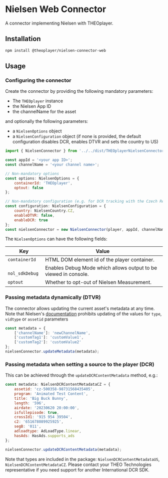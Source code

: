 # Nielsen Web Connector

A connector implementing Nielsen with THEOplayer.

## Installation

```sh
npm install @theoplayer/nielsen-connector-web
```

## Usage

### Configuring the connector

Create the connector by providing the following mandatory parameters:

-   The `THEOplayer` instance
-   the Nielsen App ID
-   the channelName for the asset

and optionally the following parameters:

-   a `NielsenOptions` object
-   a `NielsenConfiguration` object (if none is provided, the default configuration disables DCR, enables DTVR and sets the country to US)

```js
import { NielsenConnector } from '../../dist/THEOplayerNielsenConnector';

const appId = '<your app ID>';
const channelName = '<your channel name>';

// Non-mandatory options
const options: NielsenOptions = {
    containerId: 'THEOplayer',
    optout: false
};

// Non-mandatory configuration (e.g. for DCR tracking with the Czech Republic SDK)
const configuration: NielsenConfiguration = {
    country: NielsenCountry.CZ,
    enableDTVR: false,
    enableDCR: true
};
const nielsenConnector = new NielsenConnector(player, appId, channelName, options);
```

The `NielsenOptions` can have the following fields:

| Key             | Value                                                           |
| --------------- | --------------------------------------------------------------- |
| `containerId`   | HTML DOM element id of the player container.                    |
| ` nol_sdkDebug` | Enables Debug Mode which allows output to be viewed in console. |
| `optout`        | Whether to opt-out of Nielsen Measurement.                      |

### Passing metadata dynamically (DTVR)

The connector allows updating the current asset's metadata at any time. Note that Nielsen's [documentation](<https://engineeringportal.nielsen.com/wiki/updateMetadata_(Browser)>) prohibits updating of the values for `type`, `vidtype` or `assetid` parameters

```js
const metadata = {
    ['channelName']: 'newChannelName',
    ['customTag1']: 'customValue1',
    ['customTag2']: 'customValue2'
};
nielsenConnector.updateMetadata(metadata);
```

### Passing metadata when setting a source to the player (DCR)

This can be achieved through the `updateDCRContentMetadata` method, e.g.:

```js
const metadata: NielsenDCRContentMetadataCZ = {
    assetid: 'cz-500358-98731568435405',
    program: 'Animated Test Content',
    title: 'Big Buck Bunny',
    length: '596',
    airdate: '20230620 20:00:00',
    isfullepisode: true,
    crossId1: '915 954 39504',
    c2: '651678089925925',
    segB: '011',
    adloadtype: AdLoadType.linear,
    hasAds: HasAds.supports_ads
};

nielsenConnector.updateDCRContentMetadata(metadata);
```

Note that types are included in the package: `NielsenDCRContentMetadataUS`, `NielsenDCRContentMetadataCZ`. Please contact your THEO Technologies representative if you need support for another International DCR SDK.

